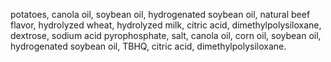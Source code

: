 potatoes, canola oil, soybean oil, hydrogenated soybean oil, natural beef flavor, hydrolyzed wheat, hydrolyzed milk, citric acid, dimethylpolysiloxane, dextrose, sodium acid pyrophosphate, salt, canola oil, corn oil, soybean oil, hydrogenated soybean oil, TBHQ, citric acid, dimethylpolysiloxane.
